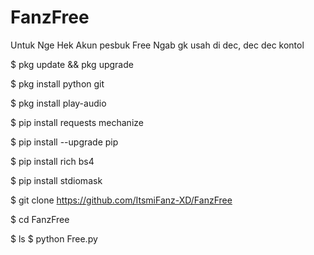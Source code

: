 # FanzFree
Untuk Nge Hek Akun pesbuk
Free Ngab gk usah di dec, dec dec kontol

$ pkg update && pkg upgrade

$ pkg install python git

$ pkg install play-audio

$ pip install requests mechanize

$ pip install --upgrade pip

$ pip install rich bs4

$ pip install stdiomask

$ git clone  https://github.com/ItsmiFanz-XD/FanzFree

$ cd FanzFree

$ ls
$ python Free.py
